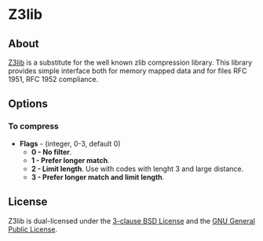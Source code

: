 # Z3lib

## About
[Z3lib](https://scara.com/~schirmer/o/z3lib/) is a substitute for the well known zlib compression library. This library provides simple interface both for memory mapped data and for files RFC 1951, RFC 1952 compliance.

## Options
### To compress
* **Flags** - (integer, 0-3, default 0)
  * **0 - No filter**.
  * **1 - Prefer longer match**.
  * **2 - Limit length**. Use with codes with lenght 3 and large distance.
  * **3 - Prefer longer match and limit length**.

## License
Z3lib is dual-licensed under the [3-clause BSD License](https://opensource.org/licenses/BSD-3-Clause) and the [GNU General Public License](https://opensource.org/licenses/gpl-license).